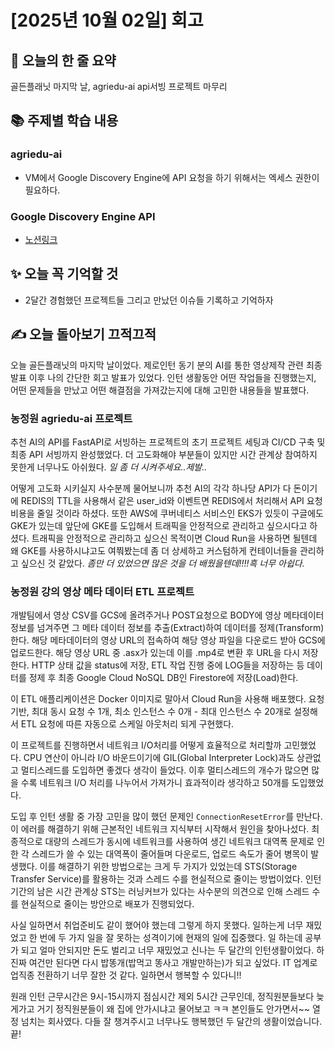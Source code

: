 # [2025년 10월 02일] 회고 
## 📝 오늘의 한 줄 요약
골든플래닛 마지막 날, agriedu-ai api서빙 프로젝트 마무리

## 📚 주제별 학습 내용 
### agriedu-ai
- VM에서 Google Discovery Engine에 API 요청을 하기 위해서는 엑세스 권한이 필요하다. 
### Google Discovery Engine API
- [노션링크](https://www.notion.so/Google-Discovery-Engine-API-280c24f07513802eb1f9d39e5ef0ea49?source=copy_link)


## ✨ 오늘 꼭 기억할 것
- 2달간 경험했던 프로젝트들 그리고 만났던 이슈들 기록하고 기억하자

## ✍️ 오늘 돌아보기 끄적끄적
오늘 골든플래닛의 마지막 날이었다. 제로인턴 동기 분의 AI를 통한 영상제작 관련 최종발표 이후 나의 간단한 회고 발표가 있었다. 인턴 생활동안 어떤 작업들을 진행했는지, 어떤 문제들을 만났고 어떤 해결점을 가져갔는지에 대해 고민한 내용들을 발표했다. 

### 농정원 agriedu-ai 프로젝트
추천 AI의 API를 FastAPI로 서빙하는 프로젝트의 초기 프로젝트 세팅과 CI/CD 구축 및 최종 API 서빙까지 완성했었다. 더 고도화해야 부분들이 있지만 시간 관계상 참여하지 못한게 너무나도 아쉬웠다. *일 좀 더 시켜주세요..제발..*

어떻게 고도화 시키실지 사수분께 물어보니까 추천 AI의 각각 하나당 API가 다 돈이기에 REDIS의 TTL을 사용해서 같은 user_id와 이벤트면 REDIS에서 처리해서 API 요청 비용을 줄일 것이라 하셨다. 또한 AWS에 쿠버네티스 서비스인 EKS가 있듯이 구글에도 GKE가 있는데 앞단에 GKE를 도입해서 트래픽을 안정적으로 관리하고 싶으시다고 하셨다. 트래픽을 안정적으로 관리하고 싶으신 목적이면 Cloud Run을 사용하면 될텐데 왜 GKE를 사용하시냐고도 여쭤봤는데 좀 더 상세하고 커스텀하게 컨테이너들을 관리하고 싶으신 것 같았다. *좀만 더 있었으면 많은 것을 더 배웠을텐데!!!!흑 너무 아쉽다.*

### 농정원 강의 영상 메타 데이터 ETL 프로젝트
개발팀에서 영상 CSV를 GCS에 올려주거나 POST요청으로 BODY에 영상 메타데이터 정보를 넘겨주면 그 메타 데이터 정보를 추출(Extract)하여 데이터를 정제(Transform)한다. 해당 메타데이터의 영상 URL의 접속하여 해당 영상 파일을 다운로드 받아 GCS에 업로드한다. 해당 영상 URL 중 .asx가 있는데 이를 .mp4로 변환 후 URL을 다시 저장한다. HTTP 상태 값을 status에 저장, ETL 작업 진행 중에 LOG들을 저장하는 등 데이터를 정제 후 최종 Google Cloud NoSQL DB인 Firestore에 저장(Load)한다.

이 ETL 애플리케이션은 Docker 이미지로 말아서 Cloud Run을 사용해 배포했다. 요청 기반, 최대 동시 요청 수 1개, 최소 인스턴스 수 0개 - 최대 인스턴스 수 20개로 설정해서 ETL 요청에 따른 자동으로 스케일 아웃처리 되게 구현했다. 

이 프로젝트를 진행하면서 네트워크 I/O처리를 어떻게 효율적으로 처리할까 고민했었다. CPU 연산이 아니라 I/O 바운드이기에 GIL(Global Interpreter Lock)과도 상관없고 멀티스레드를 도입하면 좋겠다 생각이 들었다. 이후 멀티스레드의 개수가 많으면 많을 수록 네트워크 I/O 처리를 나누어서 가져가니 효과적이라 생각하고 50개를 도입했었다. 

도입 후 인턴 생활 중 가장 고민을 많이 했던 문제인 `ConnectionResetError`를 만난다. 이 에러를 해결하기 위해 근본적인 네트워크 지식부터 시작해서 원인을 찾아나섰다. 최종적으로 대량의 스레드가 동시에 네트워크를 사용하여 생긴 네트워크 대역폭 문제로 인한 각 스레드가 쓸 수 있는 대역폭이 줄어들며 다운로드, 업로드 속도가 줄어 병목이 발생했다. 이를 해결하기 위한 방법으로는 크게 두 가지가 있었는데 STS(Storage Transfer Service)를 활용하는 것과 스레드 수를 현실적으로 줄이는 방법이었다. 인턴 기간의 남은 시간 관계상 STS는 러닝커브가 있다는 사수분의 의견으로 인해 스레드 수를 현실적으로 줄이는 방안으로 배포가 진행되었다. 


사실 일하면서 취업준비도 같이 했어야 했는데 그렇게 하지 못했다. 일하는게 너무 재밌었고 한 번에 두 가지 일을 잘 못하는 성격이기에 현재의 일에 집중했다. 일 하는데 공부가 되고 얼마 안되지만 돈도 벌리고 너무 재밌었고 신나는 두 달간의 인턴생활이었다. 하 진짜 여건만 된다면 다시 밥똥개(밥먹고 똥사고 개발만하는)가 되고 싶었다. IT 업계로 업직종 전환하기 너무 잘한 것 같다. 일하면서 행복할 수 있다니!!

원래 인턴 근무시간은 9시-15시까지 점심시간 제외 5시간 근무인데, 정직원분들보다 늦게가고 거기 정직원분들이 왜 집에 안가시냐고 물어보고 ㅋㅋ 본인들도 안가면서~~ 열정 넘치는 회사였다. 다들 잘 챙겨주시고 너무나도 행복했던 두 달간의 생활이었습니다. 끝! 